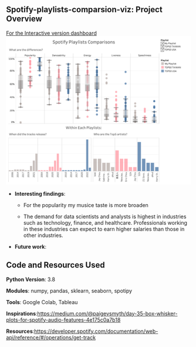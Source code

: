 ## Spotify-playlists-comparsion-viz: Project Overview

[For the Interactive version dashboard](https://public.tableau.com/views/spotifyplaylistsdashboard/Dashboard1?:language=en-US&publish=yes&:display_count=n&:origin=viz_share_link)
![alt text](https://github.com/YunlouTeng/Spotify-playlists-comparsion-viz/blob/main/Dashboard.png)

* **Interesting findings**:

  * For the popularity my musice taste is more broaden 
  
  * The demand for data scientists and analysts is highest in industries such as technology, finance, and healthcare. Professionals working in these industries can expect to earn higher salaries than those in other industries.
  
* **Future work**: 


## Code and Resources Used

**Python Version**: 3.8

**Modules**: numpy, pandas, sklearn, seaborn, spotipy

**Tools**: Google Colab, Tableau

**Inspirations**:https://medium.com/@paigevsmyth/day-35-box-whisker-plots-for-spotify-audio-features-4e175c0a7b18

**Resources**:https://developer.spotify.com/documentation/web-api/reference/#/operations/get-track



